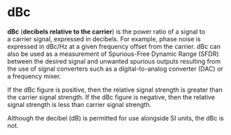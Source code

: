 # dBc

**dBc** (**decibels relative to the carrier**) is the power ratio of a signal to a carrier signal, expressed in decibels. For example, phase noise is expressed in dBc/Hz at a given frequency offset from the carrier. dBc can also be used as a measurement of Spurious-Free Dynamic Range (SFDR) between the desired signal and unwanted spurious outputs resulting from the use of signal converters such as a digital-to-analog converter (DAC) or a frequency mixer.

If the dBc figure is positive, then the relative signal strength is greater than the carrier signal strength. If the dBc figure is negative, then the relative signal strength is less than carrier signal strength.

Although the decibel (dB) is permitted for use alongside SI units, the dBc is not.
